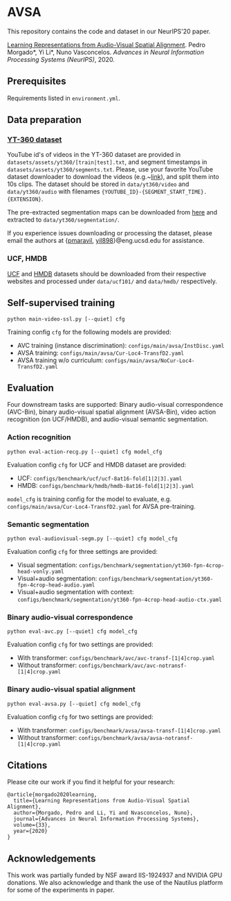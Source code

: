 # AVSA

This repository contains the code and dataset in our NeurIPS'20 paper.

[Learning Representations from Audio-Visual Spatial Alignment](https://papers.nips.cc/paper/2020/file/328e5d4c166bb340b314d457a208dc83-Paper.pdf).
Pedro Morgado*, Yi Li*, Nuno Vasconcelos.
*Advances in Neural Information Processing Systems (NeurIPS)*, 2020.

## Prerequisites

Requirements listed in `environment.yml`.

## Data preparation

### [YT-360 dataset](https://pedro-morgado.github.io/AVSpatialAlignment/)

YouTube id's of videos in the YT-360 dataset are provided in `datasets/assets/yt360/[train|test].txt`, and segment timestamps in `datasets/assets/yt360/segments.txt`.
Please, use your favorite YouTube dataset downloader to download the videos (e.g.~[link](https://github.com/rocksyne/kinetics-dataset-downloader)), and split them into 10s clips. 
The dataset should be stored in `data/yt360/video` and `data/yt360/audio` with filenames `{YOUTUBE_ID}-{SEGMENT_START_TIME}.{EXTENSION}`.

The pre-extracted segmentation maps can be downloaded from [here](https://nextcloud.nautilus.optiputer.net/s/zYisGXab9EJPtFB) and extracted to `data/yt360/segmentation/`. 

If you experience issues downloading or processing the dataset, please email the authors at {[pmaravil](mailto:pmaravil@eng.ucsd.edu), [yil898](mailto:yil898@eng.ucsd.edu)}@eng.ucsd.edu for assistance.

### UCF, HMDB

[UCF](https://www.crcv.ucf.edu/data/UCF101.php) and [HMDB](https://serre-lab.clps.brown.edu/resource/hmdb-a-large-human-motion-database/) datasets should be downloaded from their respective websites and processed under `data/ucf101/` and `data/hmdb/` respectively.


## Self-supervised training

```
python main-video-ssl.py [--quiet] cfg
```

Training config `cfg` for the following models are provided:
- AVC training (instance discrimination): `configs/main/avsa/InstDisc.yaml`
- AVSA training: `configs/main/avsa/Cur-Loc4-TransfD2.yaml`
- AVSA training w/o curriculum: `configs/main/avsa/NoCur-Loc4-TransfD2.yaml`

## Evaluation

Four downstream tasks are supported: Binary audio-visual correspondence (AVC-Bin), binary audio-visual spatial alignment (AVSA-Bin), video action recognition (on UCF/HMDB), and audio-visual semantic segmentation.

### Action recognition

```
python eval-action-recg.py [--quiet] cfg model_cfg
```

Evaluation config `cfg` for UCF and HMDB dataset are provided:
- UCF: `configs/benchmark/ucf/ucf-8at16-fold[1|2|3].yaml`
- HMDB: `configs/benchmark/hmdb/hmdb-8at16-fold[1|2|3].yaml`

`model_cfg` is training config for the model to evaluate, e.g. `configs/main/avsa/Cur-Loc4-TransfD2.yaml` for AVSA pre-training.

### Semantic segmentation

```
python eval-audiovisual-segm.py [--quiet] cfg model_cfg
```

Evaluation config `cfg` for three settings are provided:
- Visual segmentation: `configs/benchmark/segmentation/yt360-fpn-4crop-head-vonly.yaml`
- Visual+audio segmentation: `configs/benchmark/segmentation/yt360-fpn-4crop-head-audio.yaml`
- Visual+audio segmentation with context: `configs/benchmark/segmentation/yt360-fpn-4crop-head-audio-ctx.yaml`

### Binary audio-visual correspondence

```
python eval-avc.py [--quiet] cfg model_cfg
```

Evaluation config `cfg` for two settings are provided:
- With transformer: `configs/benchmark/avc/avc-transf-[1|4]crop.yaml`
- Without transformer: `configs/benchmark/avc/avc-notransf-[1|4]crop.yaml`

### Binary audio-visual spatial alignment

```
python eval-avsa.py [--quiet] cfg model_cfg
```

Evaluation config `cfg` for two settings are provided:
- With transformer: `configs/benchmark/avsa/avsa-transf-[1|4]crop.yaml`
- Without transformer: `configs/benchmark/avsa/avsa-notransf-[1|4]crop.yaml`

## Citations

Please cite our work if you find it helpful for your research:

```
@article{morgado2020learning,
  title={Learning Representations from Audio-Visual Spatial Alignment},
  author={Morgado, Pedro and Li, Yi and Nvasconcelos, Nuno},
  journal={Advances in Neural Information Processing Systems},
  volume={33},
  year={2020}
}
```

## Acknowledgements

This work was partially funded by NSF award IIS-1924937 and NVIDIA GPU donations. We also acknowledge and thank the use of the Nautilus platform for some of the experiments in paper.
